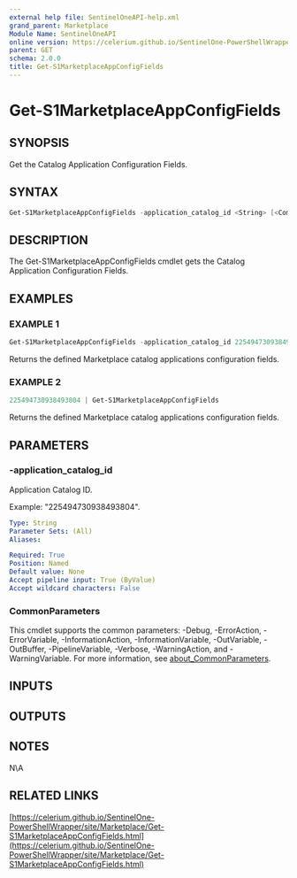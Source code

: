 ```yaml
---
external help file: SentinelOneAPI-help.xml
grand_parent: Marketplace
Module Name: SentinelOneAPI
online version: https://celerium.github.io/SentinelOne-PowerShellWrapper/site/Marketplace/Get-S1MarketplaceAppConfigFields.html
parent: GET
schema: 2.0.0
title: Get-S1MarketplaceAppConfigFields
---
```


# Get-S1MarketplaceAppConfigFields

## SYNOPSIS
Get the Catalog Application Configuration Fields.

## SYNTAX

```powershell
Get-S1MarketplaceAppConfigFields -application_catalog_id <String> [<CommonParameters>]
```

## DESCRIPTION
The Get-S1MarketplaceAppConfigFields cmdlet gets the Catalog Application Configuration Fields.

## EXAMPLES

### EXAMPLE 1
```powershell
Get-S1MarketplaceAppConfigFields -application_catalog_id 225494730938493804
```

Returns the defined Marketplace catalog applications configuration fields.

### EXAMPLE 2
```powershell
225494730938493804 | Get-S1MarketplaceAppConfigFields
```

Returns the defined Marketplace catalog applications configuration fields.

## PARAMETERS

### -application_catalog_id
Application Catalog ID.

Example: "225494730938493804".

```yaml
Type: String
Parameter Sets: (All)
Aliases:

Required: True
Position: Named
Default value: None
Accept pipeline input: True (ByValue)
Accept wildcard characters: False
```

### CommonParameters
This cmdlet supports the common parameters: -Debug, -ErrorAction, -ErrorVariable, -InformationAction, -InformationVariable, -OutVariable, -OutBuffer, -PipelineVariable, -Verbose, -WarningAction, and -WarningVariable. For more information, see [about_CommonParameters](http://go.microsoft.com/fwlink/?LinkID=113216).

## INPUTS

## OUTPUTS

## NOTES
N\A

## RELATED LINKS

[https://celerium.github.io/SentinelOne-PowerShellWrapper/site/Marketplace/Get-S1MarketplaceAppConfigFields.html](https://celerium.github.io/SentinelOne-PowerShellWrapper/site/Marketplace/Get-S1MarketplaceAppConfigFields.html)

